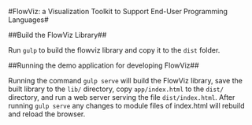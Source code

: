 #FlowViz: a Visualization Toolkit to Support End-User Programming Languages#


##Build the FlowViz Library##

Run `gulp` to build the flowviz library and copy it to the `dist` folder.

##Running the demo application for developing FlowViz##

Running the command `gulp serve` will build the FlowViz library, save the built library to the `lib/` directory, 
copy `app/index.html` to the `dist/` directory, and run a web server serving the file `dist/index.html`. After running 
`gulp serve` any changes to module files of index.html will rebuild and reload the browser.

